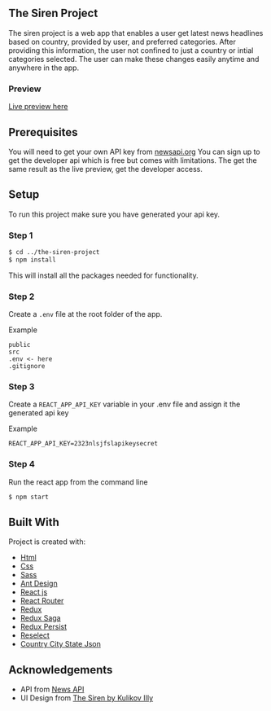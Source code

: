 ## The Siren Project

The siren project is a web app that enables a user get latest news headlines based on country, provided by user, and preferred categories. After providing this information, the user not confined to just a country or intial categories selected. The user can make these changes easily anytime and anywhere in the app.

### Preview

[Live preview here](https://the-siren-project.herokuapp.com)

## Prerequisites

You will need to get your own API key from [newsapi.org](https://newsapi.org) You can sign up to get the developer api which is free but comes with limitations. The get the same result as the live preview, get the developer access.

## Setup

To run this project make sure you have generated your api key.

### Step 1

```bash
$ cd ../the-siren-project
$ npm install
```

This will install all the packages needed for functionality.

### Step 2

Create a `.env` file at the root folder of the app.

Example

```
public
src
.env <- here
.gitignore
```

### Step 3

Create a `REACT_APP_API_KEY` variable in your .env file and assign it the generated api key

Example

```.env
REACT_APP_API_KEY=2323nlsjfslapikeysecret
```

### Step 4

Run the react app from the command line

```bash
$ npm start
```

## Built With

Project is created with:

- [Html](https://developer.mozilla.org/en-US/docs/Web/HTML)
- [Css](https://developer.mozilla.org/en-US/docs/Web/CSS)
- [Sass](https://sass-lang.com)
- [Ant Design](https://ant.design/docs/react/introduce)
- [React js](https://reactjs.org)
- [React Router](https://reacttraining.com/react-router/)
- [Redux](https://redux.js.org)
- [Redux Saga](https://redux-saga.js.org)
- [Redux Persist](https://github.com/rt2zz/redux-persist)
- [Reselect](https://github.com/reduxjs/reselect)
- [Country City State Json](https://github.com/khkwan0/countryCityStateJson)

## Acknowledgements

- API from [News API](https://newsapi.org)
- UI Design from [The Siren by Kulikov IIly](https://freebiesbug.com/sketch-freebies/the-siren/)
